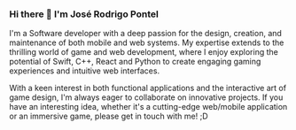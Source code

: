 ### Hi there 👋 I'm José Rodrigo Pontel

I'm a Software developer with a deep passion for the design, creation, and maintenance of both mobile and web systems. My expertise extends to the thrilling world of game and web development, where I enjoy exploring the potential of Swift, C++, React and Python to create engaging gaming experiences and intuitive web interfaces.

With a keen interest in both functional applications and the interactive art of game design, I'm always eager to collaborate on innovative projects. If you have an interesting idea, whether it's a cutting-edge web/mobile application or an immersive game, please get in touch with me! ;D


